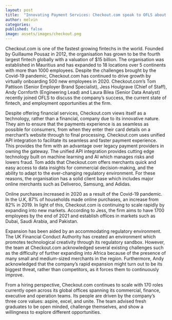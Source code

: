 ```yaml
---
layout: post
title:  "Innovating Payment Services: Checkout.com speak to OFLS about their impact on the payments industry"
author: melvin
categories: 
published: false
image: assets/images/checkout.png
---
```

Checkout.com is one of the fastest growing fintechs in the world. Founded by Guillaume Pousaz in 2012, the organisation has grown to be the fourth largest fintech globally with a valuation of $15 billion. The organisation was established in Mauritius and has expanded to 18 locations over 5 continents with more than 1000 employees. Despite the challenges brought by the Covid-19 pandemic, Checkout.com has continued to drive growth by virtually onboarding 500 new employees in 2020. Checkout.com’s Tom Pattison (Senior Employer Brand Specialist), Jess Houlgrave (Chief of Staff), Andy Cornforth (Engineering Lead) and Laura Bilea (Senior Data Analyst) recently joined OFLS to discuss the company’s success, the current state of fintech, and employment opportunities at the firm.

Despite offering financial services, Checkout.com views itself as a technology, rather than a financial, company due to its innovative nature. They aim to ensure that the payments experience is as seamless as possible for consumers, from when they enter their card details on a merchant’s website through to final processing. Checkout.com uses unified API integration to facilitate its seamless and faster payment experience. This provides the firm with an advantage over legacy payment providers in owning the gateway. The unified API integration provides cutting edge technology built on machine learning and AI which manages risks and lowers fraud. Tom adds that Checkout.com offers merchants quick and easy access to data insights for commercial decision-making, and the ability to adapt to the ever-changing regulatory environment. For these reasons, the organisation has a solid client base which includes major online merchants such as Deliveroo, Samsung, and Adidas.

Online purchases increased in 2020 as a result of the Covid-19 pandemic. In the U.K, 87% of households made online purchases, an increase from 82% in 2019. In light of this, Checkout.com is continuing to scale rapidly by expanding into new markets. According to Jess, the firm aims to have 1700 employees by the end of 2021 and establish offices in markets such as Dubai, Saudi Arabia, and Pakistan.

Expansion has been aided by an accommodating regulatory environment. The UK Financial Conduct Authority has created an environment which promotes technological creativity through its regulatory sandbox. However, the team at Checkout.com acknowledged several existing challenges such as the difficulty of further expanding into Africa because of the presence of many small and medium-sized merchants in the region. Furthermore, Andy acknowledged that the company’s rapid expansion might turn out to be its biggest threat, rather than competitors, as it forces them to continuously improve.

From a hiring perspective, Checkout.com continues to scale with 170 roles currently open across its global offices spanning its commercial, finance, executive and operation teams. Its people are driven by the company’s three core values: aspire, excel, and unite. The team advised fresh graduates to be open minded, challenge themselves, and show a willingness to explore different opportunities.
